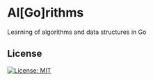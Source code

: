 # Al[Go]rithms

Learning of algorithms and data structures in Go

## License

[![License: MIT](https://img.shields.io/badge/License-MIT-brightgreen.svg)](./LICENSE)
